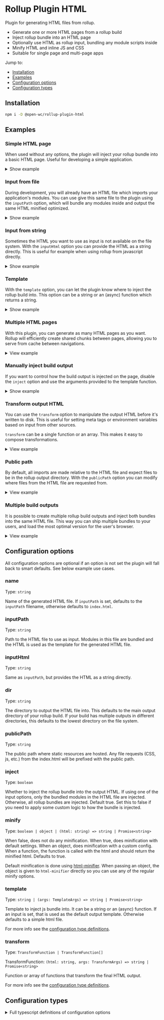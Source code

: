 # Rollup Plugin HTML

Plugin for generating HTML files from rollup.

- Generate one or more HTML pages from a rollup build
- Inject rollup bundle into an HTML page
- Optionally use HTML as rollup input, bundling any module scripts inside
- Minify HTML and inline JS and CSS
- Suitable for single page and multi-page apps

Jump to:

- [Installation](#installation)
- [Examples](#examples)
- [Configuration options](#configuration-options)
- [Configuration types](#configuration-types)

## Installation

```bash
npm i -D @open-wc/rollup-plugin-html
```

## Examples

### Simple HTML page

When used without any options, the plugin will inject your rollup bundle into a basic HTML page. Useful for developing a simple application.

<details>

<summary>Show example</summary>

```js
import html from '@open-wc/rollup-plugin-html';
export default {
  input: './my-app.js',
  output: { dir: 'dist' },
  plugins: [html()],
};
```

</details>

### Input from file

During development, you will already have an HTML file which imports your application's modules. You can use give this same file to the plugin using the `inputPath` option, which will bundle any modules inside and output the same HTML minified optimized.

<details>

<summary>Show example</summary>

```js
import html from '@open-wc/rollup-plugin-html';
export default {
  output: { dir: 'dist' },
  plugins: [
    html({
      inputPath: 'index.html',
    }),
  ],
};
```

</details>

### Input from string

Sometimes the HTML you want to use as input is not available on the file system. With the `inputHtml` option you can provide the HTML as a string directly. This is useful for example when using rollup from javascript directly.

<details>

<summary>Show example</summary>

```js
import html from '@open-wc/rollup-plugin-html';
export default {
  output: { dir: 'dist' },
  plugins: [
    html({
      inputHtml: '<html><script type="module" src="./app.js></script></html>',
    }),
  ],
};
```

</details>

### Template

With the `template` option, you can let the plugin know where to inject the rollup build into. This option can be a string or an (async) function which returns a string.

<details>

<summary>Show example</summary>

Template as a string:

```js
import html from '@open-wc/rollup-plugin-html';
export default {
  output: { dir: 'dist' },
  plugins: [
    html({
      template: `
      <html>
        <head><title>My app</title></head>
        <body></body>
      </html>`,
    }),
  ],
};
```

Template as a function:

```js
import fs from 'fs';
import html from '@open-wc/rollup-plugin-html';

export default {
  output: { dir: 'dist' },
  plugins: [
    html({
      template() {
        return new Promise((resolve) => {
          const indexPath = path.join(__dirname, 'index.html');
          fs.readFile(indexPath, 'utf-8', (err, data) => {
            resolve(data);
          });
        });
      }
    }
  ],
};
```

</details>

### Multiple HTML pages

With this plugin, you can generate as many HTML pages as you want. Rollup will efficiently create shared chunks between pages, allowing you to serve from cache between navigations.

<details>
 <summary>View example</summary>

The easiest way is to have the HTML files with module scripts on disk, for each one you can create an instance of the plugin which will bundle the different entry points automatically share common code.

By default, the output filename is taken from the input filename. If you want to create a specific directory structure you need to provide an explicit name:

```js
import html from '@open-wc/rollup-plugin-html';

export default {
  output: { dir: 'dist' },
  plugins: [
    html({
      inputPath: './home.html',
    }),
    html({
      inputPath: './about.html',
    }),
    html({
      name: 'articles/a.html',
      inputPath: './articles/a.html',
    }),
    html({
      name: 'articles/b.html',
      inputPath: './articles/b.html',
    }),
    html({
      name: 'articles/c.html',
      inputPath: './articles/c.html',
    }),
  ],
};
```

</details>

### Manually inject build output

If you want to control how the build output is injected on the page, disable the `inject` option and use the arguments provided to the template function.

<details>

<summary>Show example</summary>

With a regular template function:

```js
import html from '@open-wc/rollup-plugin-html';
export default {
  input: './app.js',
  output: { dir: 'dist' },
  plugins: [
    html({
      name: 'index.html',
      inject: false,
      template({ bundle }) {
        return `
        <html>
          <head>
            ${bundle.entrypoints.map(bundle => e =>
              `<script type="module" src="${e.importPath}"></script>`,
            )}
          </head>
        </html>
      `;
      },
    }),
  ],
};
```

When one of the input options is used, the input html is available in the template function. You can use this to inject the bundle into your existing HTML page:

```js
import html from '@open-wc/rollup-plugin-html';
export default {
  input: './app.js',
  output: { dir: 'dist' },
  plugins: [
    html({
      inputPath: './index.html',
      inject: false,
      template({ inputHtml, bundle }) {
        return inputHtml.replace(
          '</body>',
          `<script type="module" src="${bundle[0].entrypoints[0].importPath}"></script></body>`,
        );
      },
    }),
  ],
};
```

</details>

### Transform output HTML

You can use the `transform` option to manipulate the output HTML before it's written to disk. This is useful for setting meta tags or environment variables based on input from other sources.

`transform` can be a single function or an array. This makes it easy to compose transformations.

<details>
  <summary>View example</summary>

Inject language attribute:

```js
import html from '@open-wc/rollup-plugin-html';
export default {
  output: { dir: 'dist' },
  plugins: [
    html({
      inputPath: './index.html',
      transform: html => html.replace('<html>', '<html lang="en-GB">'),
    }),
  ],
};
```

Inject language attributes and environment variables:

```js
import html from '@open-wc/rollup-plugin-html';
import packageJson from './package.json';

const watchMode = process.env.ROLLUP_WATCH === 'true';

export default {
  output: { dir: 'dist' },
  plugins: [
    html({
      inputPath: './index.html',
      transform: [
        html => html.replace('<html>', '<html lang="en-GB">'),
        html =>
          html.replace(
            '<head>',
            `<head>
              <script>
                window.ENVIRONMENT = "${watchMode ? 'DEVELOPMENT' : 'PRODUCTION'}";
                window.APP_VERSION = "${packageJson.version}";
              </script>`,
          ),
      ],
    }),
  ],
};
```

</details>

### Public path

By default, all imports are made relative to the HTML file and expect files to be in the rollup output directory. With the `publicPath` option you can modify where files from the HTML file are requested from.

<details>
  <summary>View example</summary>

```js
import html from '@open-wc/rollup-plugin-html';

export default {
  output: { dir: 'dist' },
  plugins: [
    html({
      inputPath: './index.html',
      publicPath: '/static/',
    }),
  ],
};
```

</details>

### Multiple build outputs

It is possible to create multiple rollup build outputs and inject both bundles into the same HTML file. This way you can ship multiple bundles to your users, and load the most optimal version for the user's browser.

<details>
<summary>View example</summary>

To create multiple outputs with rollup, you need to set the `output` option as an array. For each output, you need to create a child plugin from the main plugin.

```js
import html from '@open-wc/rollup-plugin-html';

const htmlPlugin = html({
  name: 'index.html',
  inject: false,
  template({ inputHtml, bundles }) {
    return `
      <html>
        <body>
          ${bundles[0].entrypoints.map(bundle => e =>
            `<script type="module" src="${e.importPath}"></script>`,
          )}

          <script src="./systemjs.js"></script>
          ${bundles[1].entrypoints.map(bundle => e =>
            `<script nomodule>System.import("${e.importPath}</script>`,
          )}
        </body>
      </html>
    `;
  },
});

export default {
  input: './app.js',
  output: [
    {
      format: 'es',
      dir: 'dist',
      plugins: [htmlPlugin.addOutput()],
    },
    {
      format: 'system',
      dir: 'dist/legacy',
      plugins: [htmlPlugin.addOutput()],
    },
  ],
  plugins: [htmlPlugin],
};
```

</details>

## Configuration options

All configuration options are optional if an option is not set the plugin will fall back to smart defaults. See below example use cases.

### name

Type: `string`

Name of the generated HTML file. If `inputPath` is set, defaults to the `inputPath` filename, otherwise defaults to `index.html`.

### inputPath

Type: `string`

Path to the HTML file to use as input. Modules in this file are bundled and the HTML is used as the template for the generated HTML file.

### inputHtml

Type: `string`

Same as `inputPath`, but provides the HTML as a string directly.

### dir

Type: `string`

The directory to output the HTML file into. This defaults to the main output directory of your rollup build. If your build has multiple outputs in different directories, this defaults to the lowest directory on the file system.

### publicPath

Type: `string`

The public path where static resources are hosted. Any file requests (CSS, js, etc.) from the index.html will be prefixed with the public path.

### inject

Type: `boolean`

Whether to inject the rollup bundle into the output HTML. If using one of the input options, only the bundled modules in the HTML file are injected. Otherwise, all rollup bundles are injected. Default true. Set this to false if you need to apply some custom logic to how the bundle is injected.

### minify

Type: `boolean | object | (html: string) => string | Promise<string>`

When false, does not do any minification. When true, does minification with default settings. When an object, does minification with a custom config. When a function, the function is called with the html and should return the minified html. Defaults to true.

Default minification is done using [html-minifier](https://github.com/kangax/html-minifier). When passing an object, the object is given to `html-minifier` directly so you can use any of the regular minify options.

### template

Type: `string | (args: TemplateArgs) => string | Promise<string>`

Template to inject js bundle into. It can be a string or an (async) function. If an input is set, that is used as the default output template. Otherwise defaults to a simple html file.

For more info see the [configuration type definitions](#configuration-types).

### transform

Type: `TransformFunction | TransformFunction[]`

TransformFunction: `(html: string, args: TransformArgs) => string | Promise<string>`

Function or array of functions that transform the final HTML output.

For more info see the [configuration type definitions](#configuration-types).

## Configuration types

<details>

<summary>Full typescript definitions of configuration options</summary>

```ts
import { OutputChunk, OutputOptions, OutputBundle } from 'rollup';

export interface PluginOptions {
  name?: string;
  inputPath?: string;
  inputHtml?: string;
  dir?: string;
  publicPath?: string;
  inject?: boolean;
  minify?: boolean | object | MinifyFunction;
  template?: string | TemplateFunction;
  transform?: TransformFunction | TransformFunction[];
}

export type MinifyFunction = (html: string) => string | Promise<string>;

export interface GeneratedBundle {
  options: OutputOptions;
  bundle: OutputBundle;
}

export interface EntrypointBundle extends GeneratedBundle {
  entrypoints: {
    // path to import the entrypoint, can be used in an import statement
    // or script tag directly
    importPath: string;
    // associated rollup chunk, useful if you need to get more information
    // about the chunk. See the rollup docs for type definitions
    chunk: OutputChunk;
  }[];
}

export interface TemplateArgs {
  // if one of the input options was set, this references the HTML set as input
  inputHtml?: string;
  // the rollup bundle to be injected on the page. if there are multiple
  // rollup output options, this will reference the first bundle
  //
  // if one of the input options was set, only the bundled module script contained
  // in the HTML input are available to be injected in both the bundle and bundles
  // options
  bundle: EntrypointBundle;
  // the rollup bundles to be injected on the page. if there is only one
  // build output options, this will be an array with one option
  bundles: EntrypointBundle[];
}

export interface TransformArgs {
  // see TemplateArgs
  bundle: EntrypointBundle;
  // see TemplateArgs
  bundles: EntrypointBundle[];
}

export type TransformFunction = (html: string, args: TransformArgs) => string | Promise<string>;

export type TemplateFunction = (args: TemplateArgs) => string | Promise<string>;
```

</details>
